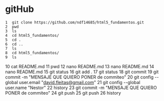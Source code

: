 # gitHub

    1  git clone https://github.com/ndf14685/html5_fundamentos.git
    2  pwd
    3  ls
    4  cd html5_fundamentos/
    5  cd .
    6  cd ..
    7  ls
    8  cd html5_fundamentos/
    9  ls
   10  cat README.md
   11  pwd
   12  nano README.md
   13  nano README.md
   14  nano README.md
   15  git status
   16  git add .
   17  git status
   18  git commit
   19  git commit -m "MENSAJE QUE QUIERO PONER de commiteo"
   20  git config --global user.email "david.fleitas@gmail.com"
   21  git config --global user.name "Nestor"
   22  history
   23  git commit -m "MENSAJE QUE QUIERO PONER de commiteo"
   24  git push
   25  git push
   26  history
